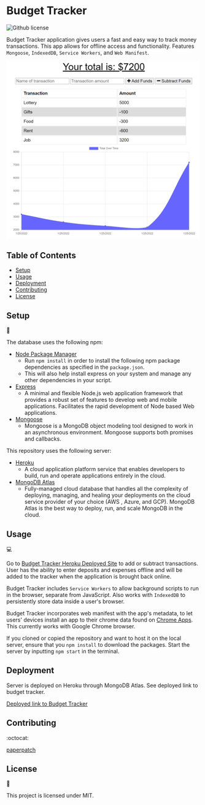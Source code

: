 # Budget Tracker
![Github license](http://img.shields.io/badge/license-MIT-blue.svg)

Budget Tracker application gives users a fast and easy way to track money transactions. This app allows for offline access and functionality. Features `Mongoose`, `IndexedDB`, `Service Workers`, and `Web Manifest`.

![Screenshot](./assets/screenshots/budget_tracker.png)

## Table of Contents

* [Setup](#setup)
* [Usage](#usage)
* [Deployment](#deployment)
* [Contributing](#contributing)
* [License](#license)

## Setup
:floppy_disk:

The database uses the following npm:
- [Node Package Manager](https://nodejs.org/en/)
  - Run `npm install` in order to install the following npm package dependencies as specified in the `package.json`.
  - This will also help install express on your system and manage any other dependencies in your script.
- [Express](https://www.npmjs.com/package/express)
  - A minimal and flexible Node.js web application framework that provides a robust set of features to develop web and mobile applications. Facilitates the rapid development of Node based Web applications.
- [Mongoose](https://www.npmjs.com/package/mongoose)
  - Mongoose is a MongoDB object modeling tool designed to work in an asynchronous environment. Mongoose supports both promises and callbacks.

This repository uses the following server:

- [Heroku](https://heroku.com/)
  - A cloud application platform service that enables developers to build, run and operate applications entirely in the cloud.
- [MongoDB Atlas](https://www.mongodb.com/atlas/database)
  - Fully-managed cloud database that handles all the complexity of deploying, managing, and healing your deployments on the cloud service provider of your choice (AWS , Azure, and GCP). MongoDB Atlas is the best way to deploy, run, and scale MongoDB in the cloud.

## Usage

:computer:

Go to [Budget Tracker Heroku Deployed Site](https://budget-tracker-software.herokuapp.com/) to add or subtract transactions. User has the ability to enter deposits and expenses offline and will be added to the tracker when the application is brought back online.

Budget Tracker includes `Service Workers` to allow background scripts to run in the browser, separate from JavaScript. Also works with `IndexedDB` to persistently store data inside a user's browser.

Budget Tracker incorporates web manifest with the app's metadata, to let users' devices install an app to their chrome data found on [Chrome Apps](chrome://apps/). This currently works with Google Chrome browser.

If you cloned or copied the repository and want to host it on the local server, ensure that you `npm install` to download the packages. Start the server by inputting `npm start` in the terminal.

## Deployment

Server is deployed on Heroku through MongoDB Atlas. See deployed link to budget tracker.

[Deployed link to Budget Tracker](https://budget-tracker-software.herokuapp.com/)

## Contributing

:octocat:

[paperpatch](https://github.com/paperpatch)

## License

:receipt:

This project is licensed under MIT.